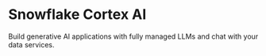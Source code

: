 # Snowflake Cortex AI 
Build generative AI applications with fully managed LLMs and chat with your data services. 
